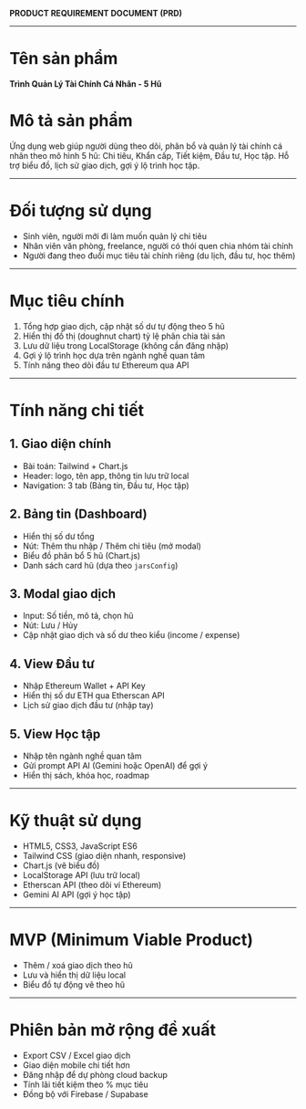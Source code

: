 **PRODUCT REQUIREMENT DOCUMENT (PRD)**

---

# Tên sản phẩm

**Trình Quản Lý Tài Chính Cá Nhân - 5 Hũ**

# Mô tả sản phẩm

Ứng dụng web giúp người dùng theo dõi, phân bổ và quản lý tài chính cá nhân theo mô hình 5 hũ: Chi tiêu, Khẩn cấp, Tiết kiệm, Đầu tư, Học tập. Hỗ trợ biểu đồ, lịch sử giao dịch, gợi ý lộ trình học tập.

---

# Đối tượng sử dụng

* Sinh viên, người mới đi làm muốn quản lý chi tiêu
* Nhân viên văn phòng, freelance, người có thói quen chia nhóm tài chính
* Người đang theo đuổi mục tiêu tài chính riêng (du lịch, đầu tư, học thêm)

---

# Mục tiêu chính

1. Tổng hợp giao dịch, cập nhật số dư tự động theo 5 hũ
2. Hiển thị đồ thị (doughnut chart) tỷ lệ phân chia tài sản
3. Lưu dữ liệu trong LocalStorage (không cần đăng nhập)
4. Gợi ý lộ trình học dựa trên ngành nghề quan tâm
5. Tính năng theo dõi đầu tư Ethereum qua API

---

# Tính năng chi tiết

## 1. Giao diện chính

* Bài toán: Tailwind + Chart.js
* Header: logo, tên app, thông tin lưu trữ local
* Navigation: 3 tab (Bảng tin, Đầu tư, Học tập)

## 2. Bảng tin (Dashboard)

* Hiển thị số dư tổng
* Nút: Thêm thu nhập / Thêm chi tiêu (mở modal)
* Biểu đồ phân bổ 5 hũ (Chart.js)
* Danh sách card hũ (dựa theo `jarsConfig`)

## 3. Modal giao dịch

* Input: Số tiền, mô tả, chọn hũ
* Nút: Lưu / Hủy
* Cập nhật giao dịch và số dư theo kiểu (income / expense)

## 4. View Đầu tư

* Nhập Ethereum Wallet + API Key
* Hiển thị số dư ETH qua Etherscan API
* Lịch sử giao dịch đầu tư (nhập tay)

## 5. View Học tập

* Nhập tên ngành nghề quan tâm
* Gửi prompt API AI (Gemini hoặc OpenAI) để gợi ý
* Hiển thị sách, khóa học, roadmap

---

# Kỹ thuật sử dụng

* HTML5, CSS3, JavaScript ES6
* Tailwind CSS (giao diện nhanh, responsive)
* Chart.js (vẽ biểu đồ)
* LocalStorage API (lưu trữ local)
* Etherscan API (theo dõi ví Ethereum)
* Gemini AI API (gợi ý học tập)

---

# MVP (Minimum Viable Product)

* Thêm / xoá giao dịch theo hũ
* Lưu và hiển thị dữ liệu local
* Biểu đồ tự động vẽ theo hũ

---

# Phiên bản mở rộng đề xuất

* Export CSV / Excel giao dịch
* Giao diện mobile chi tiết hơn
* Đăng nhập để dự phòng cloud backup
* Tính lãi tiết kiệm theo % mục tiêu
* Đồng bộ với Firebase / Supabase
